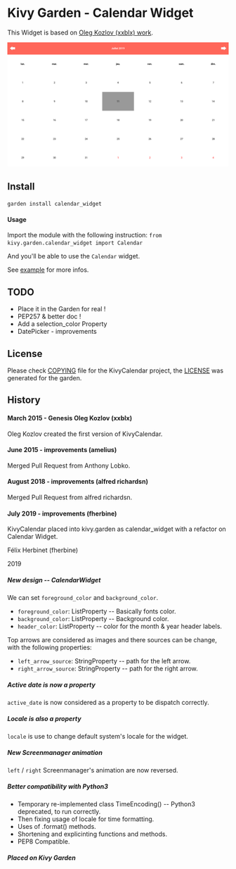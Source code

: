 Kivy Garden - Calendar Widget
=============================

This Widget is based on [Oleg Kozlov (xxblx) work](https://bitbucket.org/xxblx/kivycalendar/).

![Calendar](./example/calendar.png)

Install
--------

`garden install calendar_widget`

#### Usage

Import the module with the following instruction:
`from kivy.garden.calendar_widget import Calendar`

And you'll be able to use the `Calendar` widget.

See [example](./example/) for more infos.


TODO
-------

- Place it in the Garden for real !
- PEP257 & better doc !
- Add a selection_color Property
- DatePicker - improvements


License
--------

Please check [COPYING](./COPYING) file for the KivyCalendar project,
the [LICENSE](./LICENSE.txt) was generated for the garden.

History
---------

#### March 2015 - Genesis Oleg Kozlov (xxblx)

Oleg Kozlov created the first version of KivyCalendar.

#### June 2015 - improvements (amelius)

Merged Pull Request from Anthony Lobko.

#### August 2018 - improvements (alfred richardsn)

Merged Pull Request from alfred richardsn.

#### July 2019 - improvements (fherbine)

KivyCalendar placed into kivy.garden as calendar_widget with a refactor on
Calendar Widget.

Félix Herbinet (fherbine)

2019

##### New design -- CalendarWidget

We can set `foreground_color` and `background_color`.
- `foreground_color`: ListProperty -- Basically fonts color.
- `background_color`: ListProperty -- Background color.
- `header_color`: ListProperty -- color for the month & year header labels.

Top arrows are considered as images and there sources can be change, with
the following properties:
- `left_arrow_source`: StringProperty -- path for the left arrow.
- `right_arrow_source`: StringProperty -- path for the right arrow.

##### Active date is now a property

`active_date` is now considered as a property to be dispatch correctly.

##### Locale is also a property

`locale` is use to change default system's locale for the widget.

##### New Screenmanager animation

`left` / `right` Screenmanager's animation are now reversed.

##### Better compatibility with Python3

- Temporary re-implemented class TimeEncoding() -- Python3 deprecated,
  to run correctly.
- Then fixing usage of locale for time formatting.
- Uses of .format() methods.
- Shortening and explicinting functions and methods.
- PEP8 Compatible.

##### Placed on Kivy Garden


